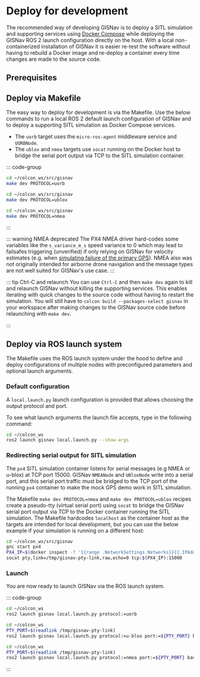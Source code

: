 # Deploy for development

The recommended way of developing GISNav is to deploy a SITL simulation and supporting services using [Docker Compose](/deploy-with-docker-compose) while deploying the GISNav ROS 2 launch configuration directly on the host. With a local non-containerized installation of GISNav it is easier re-test the software without having to rebuild a Docker image and re-deploy a container every time changes are made to the source code.

## Prerequisites

<!--@include: ./shared/require-install-locally.md-->

## Deploy via Makefile <Badge type="tip" text="Recommended"/>

The easy way to deploy for development is via the Makefile. Use the below commands to run a local ROS 2 default launch configuration of GISNav and to deploy a supporting SITL simulation as Docker Compose services.

- The `uorb` target uses the `micro-ros-agent` middleware service and `UORBNode`.
- The `ublox` and `nmea` targets use `socat` running on the Docker host to bridge the serial port output via TCP to the SITL simulation container.

::: code-group

```bash [uORB <Badge type="tip" text="Recommended for PX4"/>]
cd ~/colcon_ws/src/gisnav
make dev PROTOCOL=uorb
```

```bash [u-blox]
cd ~/colcon_ws/src/gisnav
make dev PROTOCOL=ublox
```

```bash [NMEA <Badge type="warning" text="Deprecated"/>]
cd ~/colcon_ws/src/gisnav
make dev PROTOCOL=nmea
```
:::

::: warning NMEA deprecated
The PX4 NMEA driver hard-codes some variables like the `s_variance_m_s` speed variance to 0 which may lead to failsafes triggering (unverified) if only relying on GISNav for velocity estimates (e.g. when [simulating failure of the primary GPS](/README#simulate-gps-failure)).
NMEA also was not originally intended for airborne drone navigation and the message types are not well suited for GISNav's use case.
:::

::: tip Ctrl-C and relaunch
You can use `Ctrl-C` and then `make dev` again to kill and relaunch GISNav without killing the supporting services. This enables iterating with quick changes to the source code without having to restart the simulation. You will still have to `colcon build --packages-select gisnav` in your workspace after making changes to the GISNav source code before relaunching with `make dev`.

:::

## Deploy via ROS launch system

The Makefile uses the ROS launch system under the hood to define and deploy configurations of multiple nodes with preconfigured parameters and optional launch arguments.

### Default configuration

A `local.launch.py` launch configuration is provided that allows choosing the output protocol and port.

To see what launch arguments the launch file accepts, type in the following command:

```bash
cd ~/colcon_ws
ros2 launch gisnav local.launch.py --show-args
```

### Redirecting serial output for SITL simulation <Badge type="info" text="NMEA/u-blox"/>

The `px4` SITL simulation container listens for serial messages (e.g NMEA or u-blox) at TCP port 15000. GISNav `NMEANode` and `UBloxNode` write into a serial port, and this serial port traffic must be bridged to the TCP port of the running `px4` container to make the mock GPS demo work in SITL simulation.

The Makefile `make dev PROTOCOL=nmea` and `make dev PROTOCOL=ublox` recipes create a pseudo-tty (virtual serial port) using `socat` to bridge the GISNav serial port output via TCP to the Docker container running the SITL simulation. The Makefile hardcodes `localhost` as the container host as the targets are intended for local development, but you can use the below example if your simulation is running on a different host:

```bash
cd ~/colcon_ws/src/gisnav
gnc start px4
PX4_IP=$(docker inspect -f '{{range .NetworkSettings.Networks}}{{.IPAddress}}{{end}}' gisnav-px4-1)
socat pty,link=/tmp/gisnav-pty-link,raw,echo=0 tcp:$(PX4_IP):15000
```

### Launch

You are now ready to launch GISNav via the ROS launch system.

::: code-group
```bash [uORB <Badge type="tip" text="Recommended for PX4"/>]
cd ~/colcon_ws
ros2 launch gisnav local.launch.py protocol:=uorb
```

```bash [u-blox]
cd ~/colcon_ws
PTY_PORT=$(readlink /tmp/gisnav-pty-link)
ros2 launch gisnav local.launch.py protocol:=u-blox port:=${PTY_PORT} baudrate:=${BAUDRATE:-9600}
```

```bash [NMEA <Badge type="warning" text="Deprecated"/>]
cd ~/colcon_ws
PTY_PORT=$(readlink /tmp/gisnav-pty-link)
ros2 launch gisnav local.launch.py protocol:=nmea port:=${PTY_PORT} baudrate:=${BAUDRATE:-9600}
```

:::
